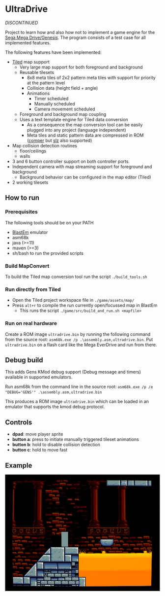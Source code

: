# UltraDrive

_DISCONTINUED_

Project to learn how and also how not to implement a game engine for the [Sega Mega Drive/Genesis](https://en.wikipedia.org/wiki/Sega_Genesis).
The program consists of a test case for all implemented features.

The following features have been implemented:
- [Tiled](https://www.mapeditor.org/) map support
  - Very large map support for both foreground and background
  - Reusable tilesets
    - 8x8 meta tiles of 2x2 pattern meta tiles with support for priority at the pattern level
    - Collision data (height field + angle)
    - Animations
        - Timer scheduled
        - Manually scheduled
        - Camera movement scheduled
  - Foreground and background map coupling
  - Uses a text template engine for Tiled data conversion
      - As a consequence the map conversion tool can be easily plugged into any project (language independent)
      - Meta tiles and static pattern data are compressed in ROM ([comper](https://github.com/flamewing/mdcomp/blob/master/src/asm/Comper.asm) but [slz](https://plutiedev.com/format-slz) also supported)
- Map collision detection routines
  - floor/ceilings
  - walls
- 3 and 6 button controller support on both controller ports
- Independent camera with map streaming support for foreground and background
    - Background behavior can be configured in the map editor (Tiled)
- 2 working tilesets

## How to run
### Prerequisites
The following tools should be on your PATH
- [BlastEm](https://www.retrodev.com/blastem/) emulator
- asm68k
- java (>=11)
- maven (>=3)
- sh/bash to run the provided scripts

### Build MapConvert
To build the Tiled map conversion tool run the script `./build_tools.sh`

### Run directly from Tiled
- Open the Tiled project workspace file in `./game/assets/map/`
- Press `alt+r` to compile the run currently open/focussed map in BlastEm
  - This runs the script `./game/src/build_and_run.sh <mapfile>`

### Run on real hardware
Create a ROM image `ultradrive.bin` by running the following command from the source root: `asm68k.exe /p .\assembly.asm,ultradrive.bin`.
Put `ultradrive.bin` on a flash card like the Mega EverDrive and run from there.

## Debug build
This adds Gens KMod debug support (Debug message and timers) available in supported emulators.

Run asm68k from the command line in the source root:
`asm68k.exe /p /e "DEBUG='GENS'" .\assembly.asm,ultradrive.bin`

This produces a ROM image `ultradrive.bin` which can be loaded in an emulator that supports the kmod debug protocol.

## Controls
- **dpad**: move player sprite
- **button a**: press to initiate manually triggered tileset animations
- **button b**: hold to disable collision detection
- **button c**: hold to move fast

## Example
![UltraDrive test map running in BlastEm](ultradrive.gif)
